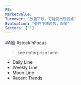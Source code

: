 ```yaml
---
PE: 
MarketValue: 
Turnover: "放量下跌，可能要出现拐点"
Evaluation: "处在下跌趋势，观望"
Sectors: [""]
---
```

#A股 #stockInFocus 
> see enterprise here: 
- Daily Line
- Weekly Line
- Moon Line
- Recent Trends

